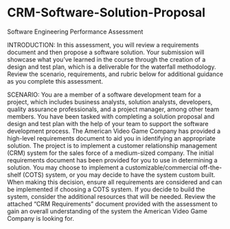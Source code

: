 # CRM-Software-Solution-Proposal
Software Engineering Performance Assessment

INTRODUCTION: In this assessment, you will review a requirements document and then propose a software solution. Your submission will showcase what you’ve learned in the course through the creation of a design and test plan, which is a deliverable for the waterfall methodology. Review the scenario, requirements, and rubric below for additional guidance as you complete this assessment.

SCENARIO: You are a member of a software development team for a project, which includes business analysts, solution analysts, developers, quality assurance professionals, and a project manager, among other team members. You have been tasked with completing a solution proposal and design and test plan with the help of your team to support the software development process. The American Video Game Company has provided a high-level requirements document to aid you in identifying an appropriate solution. The project is to implement a customer relationship management (CRM) system for the sales force of a medium-sized company. The initial requirements document has been provided for you to use in determining a solution. You may choose to implement a customizable/commercial off-the-shelf (COTS) system, or you may decide to have the system custom built. When making this decision, ensure all requirements are considered and can be implemented if choosing a COTS system. If you decide to build the system, consider the additional resources that will be needed. Review the attached “CRM Requirements” document provided with the assessment to gain an overall understanding of the system the American Video Game Company is looking for.
